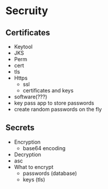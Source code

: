 # Secruity

## Certificates

- Keytool
- JKS
- Perm
- cert
- tls
- Https
  - ssl
  - certificates and keys
- software(???)
- key pass app to store passwords
- create random passwords on the fly

## Secrets

- Encryption
  - base64 encoding
- Decryption
- asc
- What to encrypt
  - passwords (database)
  - keys (tls)
